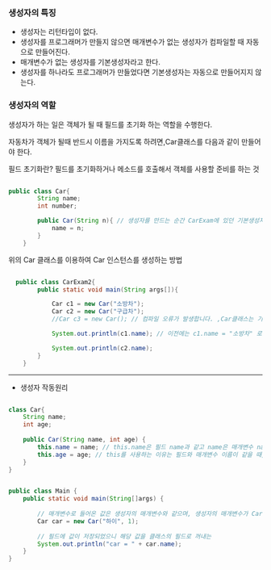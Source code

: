 ### 생성자의 특징

* 생성자는 리턴타입이 없다.
* 생성자를 프로그래머가 만들지 않으면 매개변수가 없는 생성자가 컴파일할 때 자동으로 만들어진다.
* 매개변수가 없는 생성자를 기본생성자라고 한다.
* 생성자를 하나라도 프로그래머가 만들었다면 기본생성자는 자동으로 만들어지지 않는다.

### 생성자의 역할

생성자가 하는 일은 객체가 될 때 필드를 초기화 하는 역할을 수행한다.

자동차가 객체가 될때 반드시 이름을 가지도록 하려면,Car클래스를 다음과 같이 만들어야 한다.

필드 초기화란? 필드를 초기화하거나 메소드를 호출해서 객체를 사용할 준비를 하는 것


```java

public class Car{
        String name;
        int number;

        public Car(String n){ // 생성자를 만드는 순간 CarExam에 있던 기본생성자 틀이 깨진다
            name = n;
        }
    }

```

위의 Car 클래스를 이용하여 Car 인스턴스를 생성하는 방법


```java

  public class CarExam2{
        public static void main(String args[]){

            Car c1 = new Car("소방차");
            Car c2 = new Car("구급차");
            //Car c3 = new Car(); // 컴파일 오류가 발생합니다. ,Car클래스는 기본 생성자를 가지지 않는다. 그래서 기본생성자로 Car 객체를 생성할 수 없다.

            System.out.println(c1.name); // 이전에는 c1.name = "소방차" 로 호출했지만 생성자를 통해 바로 호출가능

            System.out.println(c2.name);
        }
    }

```

---

* 생성자 작동원리


```java

class Car{
    String name;
    int age;
    
    public Car(String name, int age) {
        this.name = name; // this.name은 필드 name과 같고 name은 매개변수 name이다 
        this.age = age; // this를 사용하는 이유는 필드와 매개변수 이름이 같을 때, 생성자 내부에서 해당 필드로 접근 할 수 없기 때문
    }
}


public class Main {
    public static void main(String[]args) {
        
        // 매개변수로 들어온 값은 생성자의 매개변수와 같으며, 생성자의 매개변수가 Car 클래스의 필드로 값이 들어간다.
        Car car = new Car("하이", 1); 
        
        // 필드에 값이 저장되었으니 해당 값을 클래스의 필드로 꺼내는 
        System.out.println("car = " + car.name);
    }
}

```


